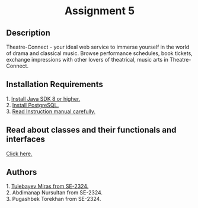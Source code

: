<h1 align = "center">Assignment 5</h1>
<h2>Description</h2>
Theatre-Connect - your ideal web service to immerse yourself in the world of drama and classical music. Browse performance schedules, book tickets, exchange impressions with other lovers of theatrical, music arts in Theatre-Connect.
<h2>Installation Requirements</h2>
<p>
1. <a href = "https://www.java.com/en/download/">Install Java SDK 8 or higher.</a> <br/>
2. <a href = "https://www.postgresql.org/download/">Install PostgreSQL.</a> <br/>
3. <a href = "documents/Instruction manual.txt"> Read Instruction manual carefully.</a>
</p>
<h2>Read about classes and their functionals and interfaces</h2>
<a href = "documents/information about classes and interfaces.txt">Click here.</a>
<h2>Authors</h2>
<p>
1. <a href = "https://github.com/aftosmiros">Tulebayev Miras from SE-2324.</a> <br/>
2. <a>Abdimanap Nursultan from SE-2324.</a><br/>
3. <a>Pugashbek Torekhan from SE-2324.</a>
</p>
